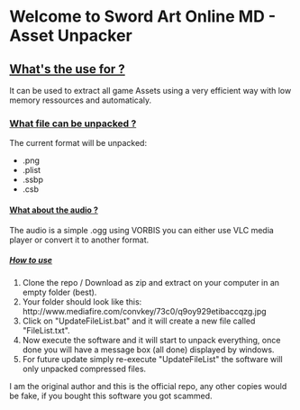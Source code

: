 <h1>Welcome to Sword Art Online MD - Asset Unpacker</h1>

<h2><u>What's the use for ?</u></h2>
<bl>It can be used to extract all game Assets using a very efficient way with low memory ressources and automaticaly.</bl>
<h3><u>What file can be unpacked ?</u></h3>
<bl>The current format will be unpacked:</bl>
<ul>
<li>.png</li>
<li>.plist</li>
<li>.ssbp</li>
<li>.csb</li>
</ul>
<h4><u>What about the audio ?</u></h4>
<bl>The audio is a simple .ogg using VORBIS you can either use VLC media player or convert it to another format.</bl>
<h5><u>How to use</u></h5>
<ol>
<li>Clone the repo / Download as zip and extract on your computer in an empty folder (best).</li>
<li>Your folder should look like this: http://www.mediafire.com/convkey/73c0/q9oy929etibaccqzg.jpg</li>
<li>Click on "UpdateFileList.bat" and it will create a new file called "FileList.txt".</li>
<li>Now execute the software and it will start to unpack everything, once done you will have a message box (all done) displayed by windows.</li>
<li>For future update simply re-execute "UpdateFileList" the software will only unpacked compressed files.</li>
</ol>
<bl>I am the original author and this is the official repo, any other copies would be fake, if you bought this software you got scammed.</bl>
